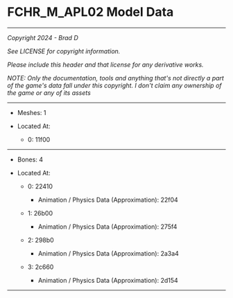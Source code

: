 # FCHR_M_APL02 Model Data

---

*Copyright 2024 - Brad D*

*See LICENSE for copyright information.*

*Please include this header and that license for any derivative works.*

*NOTE: Only the documentation, tools and anything that's not directly a part of the game's data fall under this copyright. I don't claim any ownership of the game or any of its assets*

---

* Meshes: 1

* Located At:

  * 0: 11f00

---

* Bones: 4

* Located At:

  * 0: 22410

    * Animation / Physics Data (Approximation): 22f04

  * 1: 26b00

    * Animation / Physics Data (Approximation): 275f4

  * 2: 298b0

    * Animation / Physics Data (Approximation): 2a3a4

  * 3: 2c660

    * Animation / Physics Data (Approximation): 2d154

---

